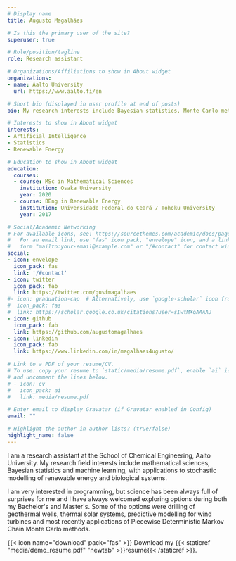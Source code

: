 ```yaml
---
# Display name
title: Augusto Magalhães

# Is this the primary user of the site?
superuser: true

# Role/position/tagline
role: Research assistant

# Organizations/Affiliations to show in About widget
organizations:
- name: Aalto University
  url: https://www.aalto.fi/en

# Short bio (displayed in user profile at end of posts)
bio: My research interests include Bayesian statistics, Monte Carlo methods, Machine Learning and Sustainability.

# Interests to show in About widget
interests:
- Artificial Intelligence
- Statistics
- Renewable Energy

# Education to show in About widget
education:
  courses:
  - course: MSc in Mathematical Sciences
    institution: Osaka University
    year: 2020
  - course: BEng in Renewable Energy 
    institution: Universidade Federal do Ceará / Tohoku University
    year: 2017

# Social/Academic Networking
# For available icons, see: https://sourcethemes.com/academic/docs/page-builder/#icons
#   For an email link, use "fas" icon pack, "envelope" icon, and a link in the
#   form "mailto:your-email@example.com" or "/#contact" for contact widget.
social:
- icon: envelope
  icon_pack: fas
  link: '/#contact'
- icon: twitter
  icon_pack: fab
  link: https://twitter.com/gusfmagalhaes
#- icon: graduation-cap  # Alternatively, use `google-scholar` icon from `ai` icon pack
#  icon_pack: fas
#  link: https://scholar.google.co.uk/citations?user=sIwtMXoAAAAJ
- icon: github
  icon_pack: fab
  link: https://github.com/augustomagalhaes
- icon: linkedin
  icon_pack: fab
  link: https://www.linkedin.com/in/magalhaes4ugusto/

# Link to a PDF of your resume/CV.
# To use: copy your resume to `static/media/resume.pdf`, enable `ai` icons in `params.toml`, 
# and uncomment the lines below.
# - icon: cv
#   icon_pack: ai
#   link: media/resume.pdf

# Enter email to display Gravatar (if Gravatar enabled in Config)
email: ""

# Highlight the author in author lists? (true/false)
highlight_name: false
---
```


I am a research assistant at the School of Chemical Engineering, Aalto University. My research field interests include mathematical sciences, Bayesian statistics and machine learning, with applications to stochastic modelling of renewable energy and biological systems. 

I am very interested in programming, but science has been always full of surprises for me and I have always welcomed exploring options during both my Bachelor's and Master's. Some of the options were drilling of geothermal wells, thermal solar systems, predictive modelling for  wind turbines and most recently applications of Piecewise Deterministic Markov Chain Monte Carlo methods.

{{< icon name="download" pack="fas" >}} Download my {{< staticref "media/demo_resume.pdf" "newtab" >}}resumé{{< /staticref >}}.
